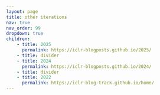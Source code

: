 ```yaml
---
layout: page
title: other iterations
nav: true
nav_order: 99
dropdown: true
children: 
    - title: 2025
      permalink: https://iclr-blogposts.github.io/2025/
    - title: divider
    - title: 2024
      permalink: https://iclr-blogposts.github.io/2024/
    - title: divider
    - title: 2022
      permalink: https://iclr-blog-track.github.io/home/
---
```

